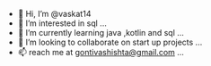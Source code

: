 - 👋 Hi, I’m @vaskat14
- 👀 I’m interested in sql ...
- 🌱 I’m currently learning java ,kotlin and sql  ...
- 💞️ I’m looking to collaborate on  start up  projects ...
- 📫 reach me at gontivashishta@gmail.com ...

<!---
vaskat14/vaskat14 is a ✨ special ✨ repository because its `README.md` (this file) appears on your GitHub profile.
You can click the Preview link to take a look at your changes.
--->
